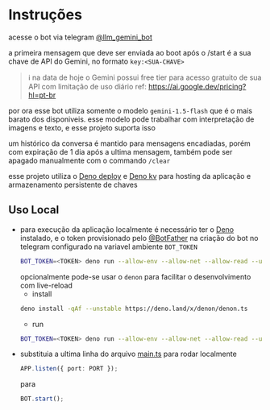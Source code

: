 # Instruções

acesse o bot via telegram [@llm_gemini_bot](https://t.me/llm_gemini_bot)

a primeira mensagem que deve ser enviada ao boot após o /start é a sua chave de API do Gemini, no formato `key:<SUA-CHAVE>`
> ℹ️ na data de hoje o Gemini possui free tier para acesso gratuito de sua API com limitação de uso diário ref: https://ai.google.dev/pricing?hl=pt-br

por ora esse bot utiliza somente o modelo `gemini-1.5-flash` que é o mais barato dos disponiveis.
esse modelo pode trabalhar com interpretação de imagens e texto, e esse projeto suporta isso

um histórico da conversa é mantido para mensagens encadiadas, porém com expiração de 1 dia após a ultima mensagem, também pode ser apagado manualmente com o commando `/clear`

esse projeto utiliza o [Deno deploy](https://deno.com/deploy) e [Deno kv](https://deno.com/kv) para hosting da aplicação e armazenamento persistente de chaves

## Uso Local

- para execução da aplicação localmente é necessário ter o [Deno](https://deno.land/) instalado, e o token provisionado pelo [@BotFather](https://t.me/BotFather) na criação do bot no telegram configurado na variavel ambiente `BOT_TOKEN`
  ```bash
  BOT_TOKEN=<TOKEN> deno run --allow-env --allow-net --allow-read --unstable main.ts  
  ```
  opcionalmente pode-se usar o `denon` para facilitar o desenvolvimento com live-reload
  - install
  ```bash
  deno install -qAf --unstable https://deno.land/x/denon/denon.ts
  ```
  - run
  ```bash
  BOT_TOKEN=<TOKEN> deno run --allow-env --allow-net --allow-read --unstable main.ts  
  ```
- substituia a ultima linha do arquivo [main.ts](./main.ts) para rodar localmente
  ```ts
  APP.listen({ port: PORT });
  ```
  para
  ```ts
  BOT.start();
  ```